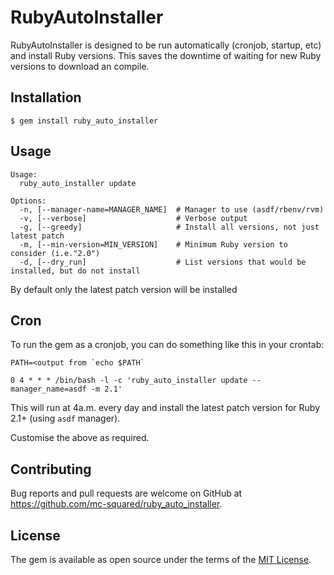 # RubyAutoInstaller

RubyAutoInstaller is designed to be run automatically (cronjob, startup, etc) and install Ruby versions.
This saves the downtime of waiting for new Ruby versions to download an compile.

## Installation

    $ gem install ruby_auto_installer

## Usage

```
Usage:
  ruby_auto_installer update

Options:
  -n, [--manager-name=MANAGER_NAME]  # Manager to use (asdf/rbenv/rvm)
  -v, [--verbose]                    # Verbose output
  -g, [--greedy]                     # Install all versions, not just latest patch
  -m, [--min-version=MIN_VERSION]    # Minimum Ruby version to consider (i.e."2.0")
  -d, [--dry_run]                    # List versions that would be installed, but do not install 
```

By default only the latest patch version will be installed

## Cron

To run the gem as a cronjob, you can do something like this in your crontab:
```
PATH=<output from `echo $PATH`

0 4 * * * /bin/bash -l -c 'ruby_auto_installer update --manager_name=asdf -m 2.1'

```

This will run at 4a.m. every day and install the latest patch version for Ruby 2.1+ (using `asdf` manager).

Customise the above as required.

## Contributing

Bug reports and pull requests are welcome on GitHub at https://github.com/mc-squared/ruby_auto_installer.

## License

The gem is available as open source under the terms of the [MIT License](https://opensource.org/licenses/MIT).

